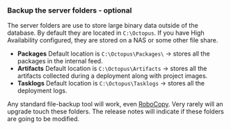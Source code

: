 ### Backup the server folders - optional

The server folders are use to store large binary data outside of the database.  By default they are located in `C:\Octopus`.  If you have High Availability configured, they are stored on a NAS or some other file share.

- **Packages** Default location is `C:\Octopus\Packages\` -> stores all the packages in the internal feed.
- **Artifacts** Default location is `C:\Octopus\Artifacts` -> stores all the artifacts collected during a deployment along with project images.  
- **Tasklogs** Default location is `C:\Octopus\Tasklogs` -> stores all the deployment logs.  

Any standard file-backup tool will work, even [RoboCopy](https://docs.microsoft.com/en-us/windows-server/administration/windows-commands/robocopy).  Very rarely will an upgrade touch these folders.  The release notes will indicate if these folders are going to be modified.